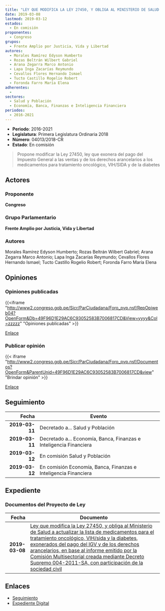 ```yaml
---
title: "LEY QUE MODIFICA LA LEY 27450, Y OBLIGA AL MINISTERIO DE SALUD A ACTUALIZAR LA LISTA DE MEDICAMENTOS PARA EL TRATAMIENTO ONCOLÓGICO, VIH/SIDA Y LA DIABETES, EXONERADOS DEL PAGO DEL IGV Y DE LOS DERECHOS ARANCELARIOS, EN BASE AL INFORME EMITIDO POR LA COMISIÓN MULTISECTORIAL CREADA MEDIANTE DECRETO SUPREMO 004-2011-SA, CON PARTICIPACIÓN DE LA SOCIEDAD CIVIL"
date: 2019-03-08
lastmod: 2019-03-12
estados: 
  - En comisión
proponentes: 
  - Congreso
grupos: 
  - Frente Amplio por Justicia, Vida y Libertad
autores: 
  - Morales Ramírez Edyson Humberto
  - Rozas Beltrán Wilbert Gabriel
  - Arana Zegarra Marco Antonio
  - Lapa Inga Zacarías Reymundo
  - Cevallos Flores Hernando Ismael
  - Tucto Castillo Rogelio Robert
  - Foronda Farro María Elena
adherentes: 
  - 
sectores: 
  - Salud y Población
  - Economía, Banca, Finanzas e Inteligencia Financiera
periodos: 
  - 2016-2021
---
```


- **Periodo**: 2016-2021
- **Legislatura**: Primera Legislatura Ordinaria 2018
- **Número**: 04013/2018-CR
- **Estado**: En comisión

> Propone modificar la Ley 27450, ley que exonera del pago del Impuesto General a las ventas y de los derechos arancelarios a los medicamentos para tratamiento oncológico, VIH/SIDA y de la diabetes


## Actores

### Proponente

**Congreso**

### Grupo Parlamentario

**Frente Amplio por Justicia, Vida y Libertad**

### Autores

Morales Ramírez Edyson Humberto; Rozas Beltrán Wilbert Gabriel; Arana Zegarra Marco Antonio; Lapa Inga Zacarías Reymundo; Cevallos Flores Hernando Ismael; Tucto Castillo Rogelio Robert; Foronda Farro María Elena


## Opiniones

### Opiniones publicadas

{{<iframe "http://www2.congreso.gob.pe/Sicr/ParCiudadana/Foro_pvp.nsf/RepOpiweb04?OpenForm&Db=49F96D1E29AC6C93052583B7006817CD&View=yyyy&Col=zzzzz" "Opiniones publicadas" >}}

[Enlace](http://www2.congreso.gob.pe/Sicr/ParCiudadana/Foro_pvp.nsf/RepOpiweb04?OpenForm&Db=49F96D1E29AC6C93052583B7006817CD&View=yyyy&Col=zzzzz)
### Publicar opinión

{{< iframe "http://www2.congreso.gob.pe/Sicr/ParCiudadana/Foro_pvp.nsf/Documentos?OpenForm&ParentUnid=49F96D1E29AC6C93052583B7006817CD&view" "Brindar opinión" >}}

[Enlace](http://www2.congreso.gob.pe/Sicr/ParCiudadana/Foro_pvp.nsf/Documentos?OpenForm&ParentUnid=49F96D1E29AC6C93052583B7006817CD&view)

## Seguimiento

| Fecha | Evento |
|------:|--------|
| **2019-03-11** | Decretado a... Salud y Población|
| **2019-03-11** | Decretado a... Economía, Banca, Finanzas e Inteligencia Financiera|
| **2019-03-12** | En comisión Salud y Población|
| **2019-03-12** | En comisión Economía, Banca, Finanzas e Inteligencia Financiera|


## Expediente


### Documentos del Proyecto de Ley

| Fecha | Documento |
|------:|--------|
| **2019-03-08** | [Ley que modifica la Ley 27450, y obliga al Ministerio de Salud a actualizar la lista de medicamentos para el tratamiento oncológico, VIH/sida y la diabetes, exonerados del pago del IGV y de los derechos arancelarios, en base al informe emitido por la Comisión Multisectorial creada mediante Decreto Supremo 004-2011-SA, con participación de la sociedad civil](http://www.leyes.congreso.gob.pe/Documentos/2016_2021/Proyectos_de_Ley_y_de_Resoluciones_Legislativas/PL0401320190308.pdf) |

## Enlaces 

- [Seguimiento](http://www2.congreso.gob.pe/Sicr/TraDocEstProc/CLProLey2016.nsf/f7fff46988ca05b1052578e100829cc7/d5e58acfc9aee989052583b7005d97b4?OpenDocument)
- [Expediente Digital](http://www2.congreso.gob.pe/Sicr/TraDocEstProc/CLProLey2016.nsf/f7fff46988ca05b1052578e100829cc7/d5e58acfc9aee989052583b7005d97b4?OpenDocument&Click=05257FB7005EB655.eb71d0cf91d8294e05256cdf006b5706/$Body/0.1C6C)

